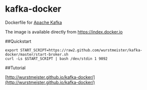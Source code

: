 kafka-docker
============

Dockerfile for [Apache Kafka](http://kafka.apache.org/)

The image is available directly from https://index.docker.io

##Quickstart

```
export START_SCRIPT=https://raw2.github.com/wurstmeister/kafka-docker/master/start-broker.sh
curl -Ls $START_SCRIPT | bash /dev/stdin 1 9092
```

##Tutorial

[http://wurstmeister.github.io/kafka-docker/](http://wurstmeister.github.io/kafka-docker/)



